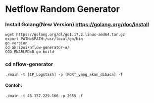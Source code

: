# Netflow Random Generator
### Install Golang(New Version) https://golang.org/doc/install
```
wget https://golang.org/dl/go1.17.2.linux-amd64.tar.gz
export PATH=$PATH:/usr/local/go/bin
go version
cd Skripsi/nflow-generator-a/
CGO_ENABLED=0 go build
```

### cd nflow-generator
```
./main -t [IP_Logstash] -p [PORT_yang_akan_dibaca] -f
```

#### Contoh:
```
./main -t 46.137.229.166 -p 2055 -f
```
